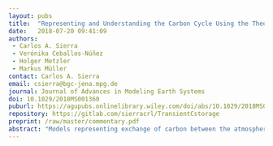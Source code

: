 ```yaml
---
layout: pubs
title:  "Representing and Understanding the Carbon Cycle Using the Theory of Compartmental Dynamical Systems"
date:   2018-07-20 09:41:09
authors: 
 - Carlos A. Sierra
 - Verónika Ceballos-Núñez
 - Holger Metzler
 - Markus Müller
contact: Carlos A. Sierra
email: csierra@bgc-jena.mpg.de
journal: Journal of Advances in Modeling Earth Systems
doi: 10.1029/2018MS001360
puburl: https://agupubs.onlinelibrary.wiley.com/doi/abs/10.1029/2018MS001360
repository: https://gitlab.com/sierracrl/TransientCstorage
preprint: /raw/master/commentary.pdf
abstract: "Models representing exchange of carbon between the atmosphere and the terrestrial biosphere include a large variety of processes and mechanisms, and have increased in complexity in the last decades. These models are no exception of the simulation versus understanding conundrum previously articulated for models of the physical climate [Held 2005, Bull Am Math Soc 86: 1609‐1614]; which states that increasing detail in process representation in models, and the simulations they produce, hinders understanding of holistic system behavior. However, recent theoretical progress on the mathematical representation of the carbon cycle in ecosystems may help to provide a general framework for the qualitative understanding of models without compromising detail in process representation. Here, we 1) briefly review recent ideas on the theory of transient dynamics of the terrestrial carbon cycle and its matrix representation, pointing out issues of interpretation, 2) show that these ideas can be further generalized in the mathematical concept of non‐autonomous compartmental systems, and 3) provide thoughts on how this framework can be used to address a new set of questions in carbon cycle science."
---
```


